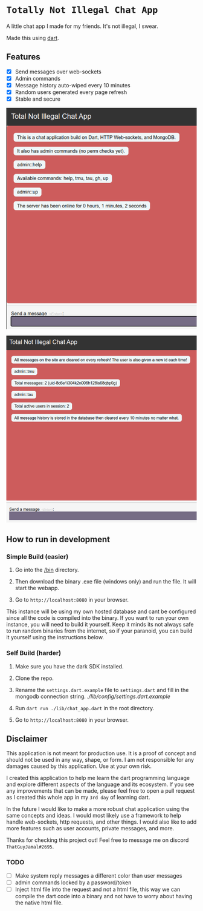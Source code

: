 # `Totally Not Illegal Chat App`

A little chat app I made for my friends. It's not illegal, I swear.

Made this using [dart](https://dart.dev).

## Features

- [x] Send messages over web-sockets
- [x] Admin commands
- [x] Message history auto-wiped every 10 minutes
- [x] Random users generated every page refresh
- [x] Stable and secure

![ExampleOne](./assets/images/tnica_1.png)

![ExampleTwo](./assets/images/tnica_2.png)

## How to run in development

### Simple Build (easier)

1. Go into the [/bin](./bin) directory.

2. Then download the binary .exe file (windows only) and run the file. It will start the webapp.

3. Go to `http://localhost:8080` in your browser.

This instance will be using my own hosted database and cant be configured since all the code is compiled into the binary. If you want to run your own instance, you will need to build it yourself. Keep it minds its not always safe to run random binaries from the internet, so if your paranoid, you can build it yourself using the instructions below.

### Self Build (harder)

1. Make sure you have the dark SDK installed.

2. Clone the repo.

3. Rename the `settings.dart.example` file to `settings.dart` and fill in the mongodb connection string.
*./lib/config/settings.dart.example*

4. Run `dart run ./lib/chat_app.dart` in the root directory.

5. Go to `http://localhost:8080` in your browser.

## Disclaimer

This application is not meant for production use. It is a proof of concept and should not be used in any way, shape, or form. I am not responsible for any damages caused by this application. Use at your own risk.

I created this application to help me learn the dart programming language and explore different aspects of the language and its ecosystem. If you see any improvements that can be made, please feel free to open a pull request as I created this whole app in my `3rd day` of learning dart.

In the future I would like to make a more robust chat application using the same concepts and ideas. I would most likely use a framework to help handle web-sockets, http requests, and other things. I would also like to add more features such as user accounts, private messages, and more. 

Thanks for checking this project out! Feel free to message me on discord `ThatGuyJamal#2695`.

### TODO

- [ ] Make system reply messages a different color than user messages
- [ ] admin commands locked by a password/token
- [ ] Inject html file into the request and not a html file, this way we can compile the dart code into a binary and not have to worry about having the native html file.